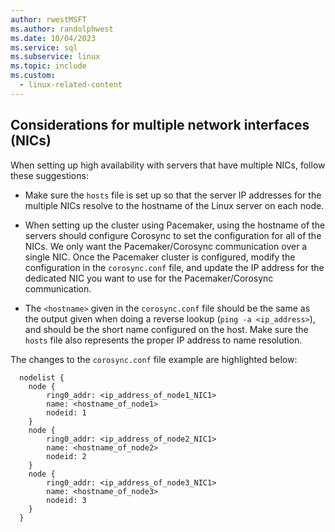 ```yaml
---
author: rwestMSFT
ms.author: randolphwest
ms.date: 10/04/2023
ms.service: sql
ms.subservice: linux
ms.topic: include
ms.custom:
  - linux-related-content
---
```

## Considerations for multiple network interfaces (NICs)

When setting up high availability with servers that have multiple NICs, follow these suggestions:

- Make sure the `hosts` file is set up so that the server IP addresses for the multiple NICs resolve to the hostname of the Linux server on each node.

- When setting up the cluster using Pacemaker, using the hostname of the servers should configure Corosync to set the configuration for all of the NICs. We only want the Pacemaker/Corosync communication over a single NIC. Once the Pacemaker cluster is configured, modify the configuration in the `corosync.conf` file, and update the IP address for the dedicated NIC you want to use for the Pacemaker/Corosync communication.

- The `<hostname>` given in the `corosync.conf` file should be the same as the output given when doing a reverse lookup (`ping -a <ip_address>`), and should be the short name configured on the host. Make sure the `hosts` file also represents the proper IP address to name resolution.

The changes to the `corosync.conf` file example are highlighted below:

```output
  nodelist {
    node {
        ring0_addr: <ip_address_of_node1_NIC1>
        name: <hostname_of_node1>
        nodeid: 1
    }
    node {
        ring0_addr: <ip_address_of_node2_NIC1>
        name: <hostname_of_node2>
        nodeid: 2
    }
    node {
        ring0_addr: <ip_address_of_node3_NIC1>
        name: <hostname_of_node3>
        nodeid: 3
    }
  }
```
